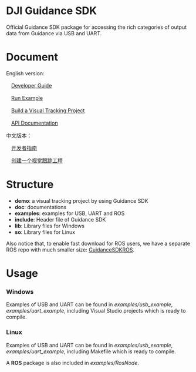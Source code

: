 DJI Guidance SDK
========================

Official Guidance SDK package for accessing the rich categories of output data from Guidance via USB and UART.

Document
============

English version:


　[Developer Guide](doc/Guides/Developer_Guide/en/DeveloperGuide_en.md)

　[Run Example](doc/Guides/RunExample/runExample.md)

　[Build a Visual Tracking Project](doc/Guides/Visual_Tracking_tutorial/visual_Tracking_tutorial_en.md)

　[API Documentation](doc/Guidance_SDK_API/Guidance_SDK_API.md)


中文版本：

　[开发者指南](doc/Guides/Developer_Guide/en/DeveloperGuide_cn.md)　

　[创建一个视觉跟踪工程](doc/Guides/Visual_Tracking_tutorial/visual_Tracking_tutorial_en.md)



Structure
=========
-	**demo**: a visual tracking project by using Guidance SDK
-	**doc**: documentations
-	**examples**: examples for USB, UART and ROS
-	**include**: Header file of Guidance SDK 
-	**lib**: Library files for Windows
-	**so**: Library files for Linux

Also notice that, to enable fast download for ROS users, we have a separate ROS repo with much smaller size: [GuidanceSDKROS](https://github.com/dji-sdk/GuidanceSDKROS).

Usage
=========
### Windows ###

Examples of USB and UART can be found in *examples/usb\_example*, *examples/uart\_example*,	including Visual Studio projects which is ready to compile.  

### Linux ###

Examples of USB and UART can be found in *examples/usb\_example*, *examples/uart\_example*,	including Makefile which is ready to compile. 

A **ROS** package is also included in *examples/RosNode*.


